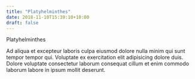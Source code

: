 ```yaml
---
title: "Platyhelminthes"
date: 2018-11-10T15:39:10+10:00
draft: false
---
```


Platyhelminthes 

Ad aliqua et excepteur laboris culpa eiusmod dolore nulla minim qui sunt tempor tempor qui. Voluptate ex exercitation elit adipisicing dolore duis. Dolore voluptate consectetur laborum consequat cillum et enim commodo laborum labore in ipsum mollit deserunt.